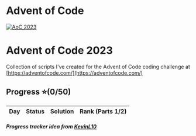 # Advent of Code
[![AoC 2023](https://img.shields.io/badge/2023-★_0-44cc11)](https://adventofcode.com/2023)

# Advent of Code 2023
Collection of scripts I've created for the Advent of Code coding challenge at
[https://adventofcode.com/](https://adventofcode.com/)

## Progress ⭐(0/50)
| Day                                    | Status   | Solution                           | Rank (Parts 1/2)       |
| -----------                           | ---------| --------                            | ---------   |



##### Progress tracker idea from [KevinL10](https://github.com/KevinL10/advent-of-code)